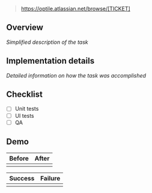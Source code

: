 > https://optile.atlassian.net/browse/[TICKET]

## Overview

_Simplified description of the task_

## Implementation details

_Detailed information on how the task was accomplished_

## Checklist

- [ ] Unit tests
- [ ] UI tests
- [ ] QA

## Demo

| Before | After |
| - | - |
| <IMG1> | <IMG2> |

| Success | Failure |
| - | - |
| <IMG1> | <IMG2> |
